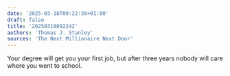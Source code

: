 ```yaml
---
date: '2025-03-18T09:22:30+01:00'
draft: false
title: '20250318092242'
authors: 'Thomas J. Stanley'
sources: 'The Next Millionaire Next Door'
---
```

Your degree will get you your first job, but after three years nobody will care where you went to school.
